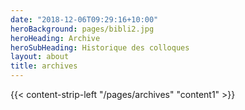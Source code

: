 ```yaml
---
date: "2018-12-06T09:29:16+10:00"
heroBackground: pages/bibli2.jpg
heroHeading: Archive
heroSubHeading: Historique des colloques
layout: about
title: archives
---
```

{{< content-strip-left "/pages/archives" "content1" >}}
